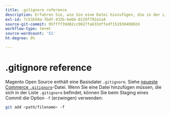 ```yaml
---
title: .gitignore reference
description: Erfahren Sie, wie Sie eine Datei hinzufügen, die in der Liste "Ignorieren"enthalten ist.
exl-id: 7c53b50a-7bdf-433b-bebb-0129f792a1a4
source-git-commit: 95ffff39d82cc9027fa633dffedf15193040802d
workflow-type: tm+mt
source-wordcount: '51'
ht-degree: 0%

---
```


# .gitignore reference

Magento Open Source enthält eine Basisdatei `.gitignore`. Siehe [neueste Commerce `.gitignore`](https://raw.githubusercontent.com/magento/magento2/2.4/.gitignore)-Datei. Wenn Sie eine Datei hinzufügen müssen, die sich in der Liste `.gitignore` befindet, können Sie beim Staging eines Commit die Option `-f` (erzwingen) verwenden:

```bash
git add <path/filename> -f
```
